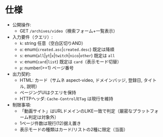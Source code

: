 # 仕様

- 公開操作:
  - GET `/archives/video`（検索フォーム+一覧表示）
- 入力要件（クエリ）:
  - `k`: string 任意（空白区切りAND）
  - `o`: enum(`created.asc`|`created.desc`) 既定は降順
  - `s`: enum(`all`|`yt`|`x`|`twitch`|`nico`|`other`) 既定は `all`
  - `v`: enum(`card`|`list`) 既定は `card`（表示モード切替）
  - `p`: number(>=1) ページ番号
- 出力契約:
  - HTML: カード（サムネ aspect-video, ドメインバッジ, 登録日, タイトル, 説明）
  - ページングUIはクエリを保持
  - HTTPヘッダ: `Cache-Control`/`ETag` は現行を維持
- 制限事項:
  - 「動画サイト」はURLドメインのLIKE一致で判定（厳密なプラットフォーム判定は対象外）
  - 1ページ件数は現行(12)据え置き
  - 表示モードの種類はカード/リストの2種に限定（当面）
